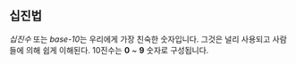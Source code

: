 ## 십진법

*십진수* 또는 *base-10*는 우리에게 가장 친숙한 숫자입니다. 그것은 널리 사용되고 사람들에 의해 쉽게 이해된다. 10진수는 **0** ~ **9** 숫자로 구성됩니다.
